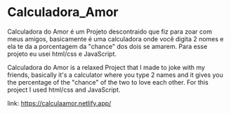 # Calculadora_Amor

Calculadora do Amor é um Projeto descontraido que fiz para zoar com meus amigos, basicamente é uma calculadora onde você digita 2 nomes e ela te da a porcentagem da "chance" dos dois se amarem. Para esse projeto eu usei html/css e JavaScript.


Calculadora do Amor is a relaxed Project that I made to joke with my friends, basically it's a calculator where you type 2 names and it gives you the percentage of the "chance" of the two to love each other. For this project I used html/css and JavaScript.


link: https://calculaamor.netlify.app/
